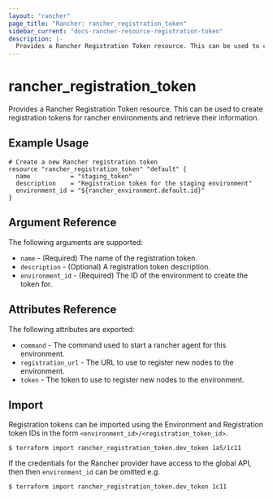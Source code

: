 ```yaml
---
layout: "rancher"
page_title: "Rancher: rancher_registration_token"
sidebar_current: "docs-rancher-resource-registration-token"
description: |-
  Provides a Rancher Registration Token resource. This can be used to create registration tokens for rancher environments and retrieve their information.
---
```


# rancher\_registration\_token

Provides a Rancher Registration Token resource. This can be used to create registration tokens for rancher environments and retrieve their information.

## Example Usage

```hcl
# Create a new Rancher registration token
resource "rancher_registration_token" "default" {
  name           = "staging_token"
  description    = "Registration token for the staging environment"
  environment_id = "${rancher_environment.default.id}"
}
```

## Argument Reference

The following arguments are supported:

* `name` - (Required) The name of the registration token.
* `description` - (Optional) A registration token description.
* `environment_id` - (Required) The ID of the environment to create the token for.

## Attributes Reference

The following attributes are exported:

* `command` - The command used to start a rancher agent for this environment.
* `registration_url` - The URL to use to register new nodes to the environment.
* `token` - The token to use to register new nodes to the environment.

## Import

Registration tokens can be imported using the Environment and Registration token
IDs in the form `<environment_id>/<registration_token_id>`.

```
$ terraform import rancher_registration_token.dev_token 1a5/1c11
```

If the credentials for the Rancher provider have access to the global API, then
then `environment_id` can be omitted e.g.

```
$ terraform import rancher_registration_token.dev_token 1c11
```
